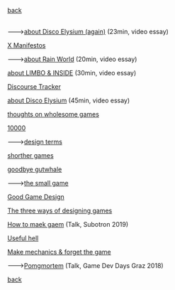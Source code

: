 [back](index)

<br>
---><a href="https://www.youtube.com/watch?v=sbj6BCLrZ_I" target="_blank">about Disco Elysium (again)</a> (23min, video essay)

[X Manifestos](x_manifestos)

---><a href="https://www.youtube.com/watch?v=0UQqY6zWWZ0" target="_blank">about Rain World</a> (20min, video essay)

<a href="https://www.youtube.com/watch?v=HajA1EzJ5iM" target="_blank">about LIMBO & INSIDE</a> (30min, video essay)

[Discourse Tracker](discourse_tracker)

<a href="https://www.youtube.com/watch?v=eqgKnwjRC6I" target="_blank">about Disco Elysium</a> (45min, video essay)

[thoughts on wholesome games](wholesome)

[10000](10000)

--->[design terms](design_terms)

[shorther games](shorter_games)

[goodbye gutwhale](goodbye_gutwhale)

--->[the small game](the_small_game)

[Good Game Design](good_game_design)

[The three ways of designing games](threeways)

<a href="https://subotron.com/veranstaltung/one-wo-man-one-cry/" target="_blank">How to maek gaem</a> (Talk, Subotron 2019)

[Useful hell](useful_hell)

[Make mechanics & forget the game](make_mechanics)

---><a href="https://www.youtube.com/watch?v=vcAlQyzxRck" target="_blank">Pomgmortem</a> (Talk, Game Dev Days Graz 2018)

[back](index)

